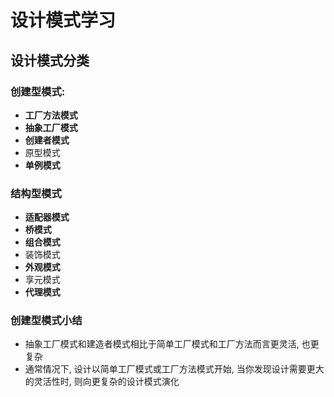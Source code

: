 # 设计模式学习
## 设计模式分类
### 创建型模式:
* **工厂方法模式**
* **抽象工厂模式**
* **创建者模式**
* 原型模式
* **单例模式**
### 结构型模式
* **适配器模式**
* **桥模式**
* **组合模式**
* 装饰模式
* **外观模式**
* 享元模式
* **代理模式**
### 创建型模式小结
* 抽象工厂模式和建造者模式相比于简单工厂模式和工厂方法而言更灵活, 也更复杂
* 通常情况下, 设计以简单工厂模式或工厂方法模式开始, 当你发现设计需要更大的灵活性时, 则向更复杂的设计模式演化
